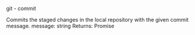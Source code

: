 git - commit

Commits the staged changes in the local repository with the given commit message.
message: string
Returns: Promise
